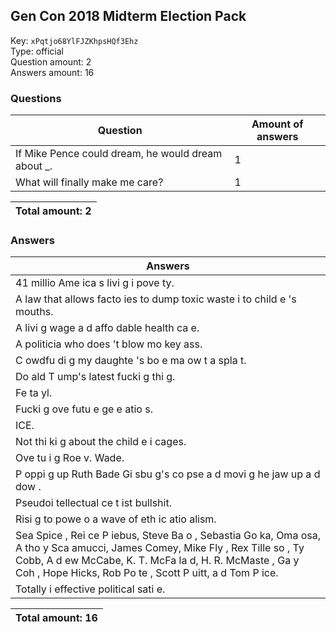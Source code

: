 ## Gen Con 2018 Midterm Election Pack
Key: `xPqtjo68YlFJZKhpsHQf3Ehz`  
Type: official  
Question amount: 2  
Answers amount: 16
### Questions
| Question | Amount of answers |
|---|---|
| If Mike Pence could dream, he would dream about _. | 1 |
| What will finally make me care? | 1 |

|Total amount: 2|
|---|

### Answers
| Answers |
|---|
| 41 millio  Ame ica s livi g i  pove ty. |
| A law that allows facto ies to dump toxic waste i to child e 's mouths. |
| A livi g wage a d affo dable health ca e. |
| A politicia  who does 't blow mo key ass. |
| C owdfu di g my daughte 's bo e ma ow t a spla t. |
| Do ald T ump's latest fucki g thi g. |
| Fe ta yl. |
| Fucki g ove  futu e ge e atio s. |
| ICE. |
| Not thi ki g about the child e  i  cages. |
| Ove tu i g Roe v. Wade. |
| P oppi g up Ruth Bade  Gi sbu g's co pse a d movi g he  jaw up a d dow . |
| Pseudoi tellectual ce t ist bullshit. |
| Risi g to powe  o  a wave of eth ic  atio alism. |
| Sea  Spice , Rei ce P iebus, Steve Ba o , Sebastia  Go ka, Oma osa, A tho y Sca amucci, James Comey, Mike Fly , Rex Tille so , Ty Cobb, A d ew McCabe, K. T. McFa la d, H. R. McMaste , Ga y Coh , Hope Hicks, Rob Po te , Scott P uitt, a d Tom P ice. |
| Totally i effective political sati e. |

|Total amount: 16|
|---|